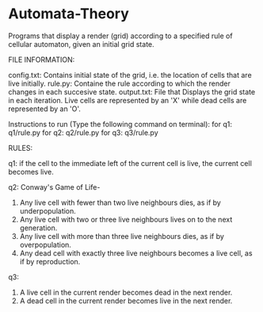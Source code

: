 # Automata-Theory
Programs that display a render (grid) according to a specified rule of cellular automaton, given an initial grid state.

FILE INFORMATION:

config.txt:  Contains initial state of the grid, i.e. the location of cells that are live initially.
rule.py:     Containe the rule according to which the render changes in each succesive state.
output.txt:  File that Displays the grid state in each iteration. Live cells are represented by an 'X'
             while dead cells are represented by an 'O'.

Instructions to run (Type the following command on terminal):
for q1: q1/rule.py
for q2: q2/rule.py
for q3: q3/rule.py

RULES:

q1: if the cell to the immediate left of the current cell is live, the current cell becomes live.

q2: Conway's Game of Life-
   1. Any live cell with fewer than two live neighbours dies, as if by underpopulation.
   2. Any live cell with two or three live neighbours lives on to the next generation.
   3. Any live cell with more than three live neighbours dies, as if by overpopulation.
   4. Any dead cell with exactly three live neighbours becomes a live cell, as if by reproduction.
   
q3: 
  1. A live cell in the current render becomes dead in the next render.
  2. A dead cell in the current render becomes live in the next render.
